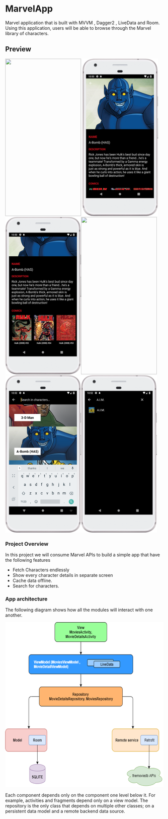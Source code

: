 # MarvelApp

Marvel application that is built with MVVM , Dagger2 , LiveData and Room.
Using this application, users will be able to browse through the Marvel library of characters.

## Preview 

<img src="https://github.com/MohNage7/MarvelApp/blob/master/screenshots/device-2019-10-20-104946.png"  width="241" height="500" /> <img src="https://github.com/MohNage7/MarvelApp/blob/master/screenshots/device-2019-10-20-105043.png"   width="241" height="500" />
<img src="https://github.com/MohNage7/MarvelApp/blob/master/screenshots/device-2019-10-20-105111.png"  width="241" height="500" /><img src="https://github.com/MohNage7/MarvelApp/blob/master/screenshots/device-2019-10-20-105126.png"  width="241" height="500" />
<img src="https://github.com/MohNage7/MarvelApp/blob/master/screenshots/device-2019-10-20-105211.png"  width="241" height="500" /><img src="https://github.com/MohNage7/MarvelApp/blob/master/screenshots/device-2019-10-20-105250.png"  width="241" height="500" />


### Project Overview
In this project we will consume Marvel APIs to build a simple app that have the following features

* Fetch Characters endlessly
* Show every character details in separate screen
* Cache data offline. 
* Search for characters.

### App architecture 
The following diagram shows how all the modules will interact with one another.

<img src="https://github.com/MohNage7/SimpleMovies/blob/master/images/simple_movies_diagram.png"  width=600 height=524  />

Each component depends only on the component one level below it. For example, activities and fragments depend only on a view model. 
The repository is the only class that depends on multiple other classes; on a persistent data model and a remote backend data source.
